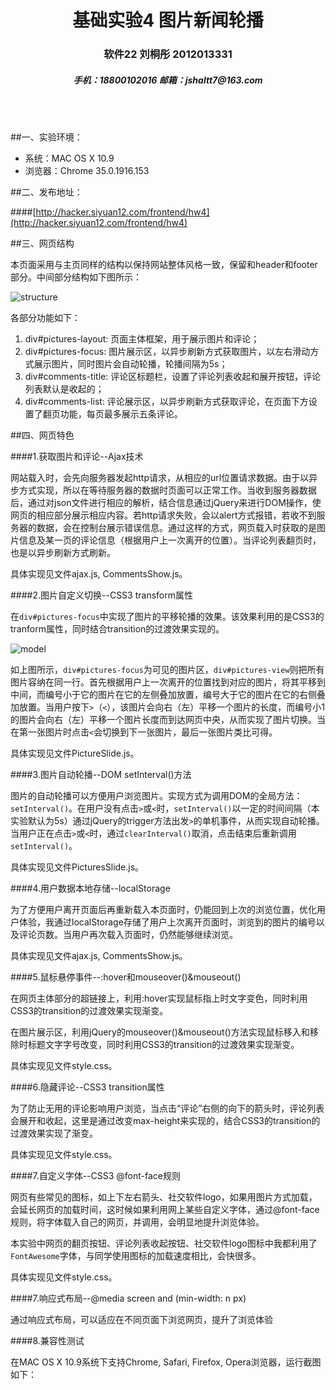 <center>
<h1>基础实验4 图片新闻轮播
<h3>软件22 刘桐彤 2012013331
<h5>手机：18800102016 邮箱：jshaltt7@163.com
</center>
<br />
<br />

##一、实验环境：
* 系统：MAC OS X 10.9
* 浏览器：Chrome 35.0.1916.153

##二、发布地址：

####[http://hacker.siyuan12.com/frontend/hw4](http://hacker.siyuan12.com/frontend/hw4)

##三、网页结构

本页面采用与主页同样的结构以保持网站整体风格一致，保留和header和footer部分。中间部分结构如下图所示：

![structure](http://cl.ly/image/3d1G1v1A3d2B/newspost1.png)

各部分功能如下：

1. div#pictures-layout: 页面主体框架，用于展示图片和评论；
2. div#pictures-focus: 图片展示区，以异步刷新方式获取图片，以左右滑动方式展示图片，同时图片会自动轮播，轮播间隔为5s；
3. div#comments-title: 评论区标题栏，设置了评论列表收起和展开按钮，评论列表默认是收起的；
4. div#comments-list: 评论展示区，以异步刷新方式获取评论，在页面下方设置了翻页功能，每页最多展示五条评论。

##四、网页特色

####1.获取图片和评论--Ajax技术

网站载入时，会先向服务器发起http请求，从相应的url位置请求数据。由于以异步方式实现，所以在等待服务器的数据时页面可以正常工作。当收到服务器数据后，通过对json文件进行相应的解析，结合信息通过jQuery来进行DOM操作，使网页的相应部分展示相应内容。若http请求失败，会以alert方式报错，若收不到服务器的数据，会在控制台展示错误信息。通过这样的方式，网页载入时获取的是图片信息及某一页的评论信息（根据用户上一次离开的位置）。当评论列表翻页时，也是以异步刷新方式刷新。

具体实现见文件ajax.js, CommentsShow.js。

####2.图片自定义切换--CSS3 transform属性

在`div#pictures-focus`中实现了图片的平移轮播的效果。该效果利用的是CSS3的tranform属性，同时结合transition的过渡效果实现的。

![model](http://cl.ly/image/3e3d3O2a1629/newspost2.png)

如上图所示，`div#pictures-focus`为可见的图片区，`div#pictures-view`则把所有图片容纳在同一行。首先根据用户上一次离开的位置找到对应的图片，将其平移到中间，而编号小于它的图片在它的左侧叠加放置，编号大于它的图片在它的右侧叠加放置。当用户按下`>`（`<`），该图片会向右（左）平移一个图片的长度，而编号小1的图片会向右（左）平移一个图片长度而到达网页中央，从而实现了图片切换。当在第一张图片时点击`<`会切换到下一张图片，最后一张图片类比可得。

具体实现见文件PictureSlide.js。

####3.图片自动轮播--DOM setInterval()方法

图片的自动轮播可以方便用户浏览图片。实现方式为调用DOM的全局方法：`setInterval()`。在用户没有点击`>`或`<`时，`setInterval()`以一定的时间间隔（本实验默认为5s）通过jQuery的trigger方法出发`>`的单机事件，从而实现自动轮播。当用户正在点击`>`或`<`时，通过`clearInterval()`取消，点击结束后重新调用`setInterval()`。

具体实现见文件PicturesSlide.js。

####4.用户数据本地存储--localStorage

为了方便用户离开页面后再重新载入本页面时，仍能回到上次的浏览位置，优化用户体验，我通过localStorage存储了用户上次离开页面时，浏览到的图片的编号以及评论页数。当用户再次载入页面时，仍然能够继续浏览。

具体实现见文件ajax.js, CommentsShow.js。

####5.鼠标悬停事件--:hover和mouseover()&mouseout()

在网页主体部分的超链接上，利用:hover实现鼠标指上时文字变色，同时利用CSS3的transition的过渡效果实现渐变。

在图片展示区，利用jQuery的mouseover()&mouseout()方法实现鼠标移入和移除时标题文字字号改变，同时利用CSS3的transition的过渡效果实现渐变。

具体实现见文件style.css。

####6.隐藏评论--CSS3 transition属性

为了防止无用的评论影响用户浏览，当点击“评论”右侧的向下的箭头时，评论列表会展开和收起，这里是通过改变max-height来实现的，结合CSS3的transition的过渡效果实现了渐变。

具体实现见文件style.css。

####7.自定义字体--CSS3 @font-face规则

网页有些常见的图标，如上下左右箭头、社交软件logo，如果用图片方式加载，会延长网页的加载时间，这时候如果利用网上某些自定义字体，通过@font-face规则，将字体载入自己的网页，并调用，会明显地提升浏览体验。

本实验中网页的翻页按钮、评论列表收起按钮、社交软件logo图标中我都利用了`FontAwesome`字体，与同学使用图标的加载速度相比，会快很多。

具体实现见文件style.css。

####7.响应式布局--@media screen and (min-width: n px)

通过响应式布局，可以适应在不同页面下浏览网页，提升了浏览体验

####8.兼容性测试

在MAC OS X 10.9系统下支持Chrome, Safari, Firefox, Opera浏览器，运行截图如下：